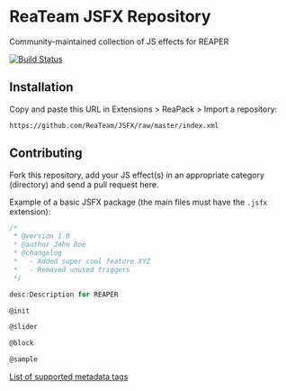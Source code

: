 # ReaTeam JSFX Repository

Community-maintained collection of JS effects for REAPER

[![Build Status](https://travis-ci.org/ReaTeam/JSFX.svg?branch=master)](https://travis-ci.org/ReaTeam/JSFX)

## Installation

Copy and paste this URL in Extensions > ReaPack > Import a repository:

```
https://github.com/ReaTeam/JSFX/raw/master/index.xml
```

## Contributing

Fork this repository, add your JS effect(s) in an appropriate category (directory)
and send a pull request here.

Example of a basic JSFX package (the main files must have the `.jsfx` extension):

```c
/*
 * @version 1.0
 * @author John Doe
 * @changelog
 *   - Added super cool feature XYZ
 *   - Removed unused triggers
 */

desc:Description for REAPER

@init

@slider

@block

@sample
```

[List of supported metadata tags](https://github.com/cfillion/reapack-index#packaging-documentation)
